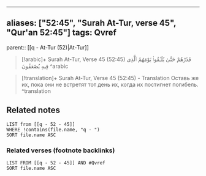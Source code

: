 
---
aliases: ["52:45", "Surah At-Tur, verse 45", "Qur'an 52:45"]
tags: Qvref
---

parent:: [[q - At-Tur (52)|At-Tur]]

> [!arabic]+ Surah At-Tur, Verse 45 (52:45)
> <span class="quran-arabic">فَذَرْهُمْ حَتَّىٰ يُلَـٰقُوا۟ يَوْمَهُمُ ٱلَّذِى فِيهِ يُصْعَقُونَ</span>
^arabic

> [!translation]+ Surah At-Tur, Verse 45 (52:45) - Translation
> Оставь же их, пока они не встретят тот день их, когда их постигнет погибель.
^translation



## Related notes
```dataview
LIST from [[q - 52 - 45]]
WHERE !contains(file.name, "q - ")
SORT file.name ASC
```

### Related verses (footnote backlinks)
```dataview
LIST FROM [[q - 52 - 45]] AND #Qvref
SORT file.name ASC
```


